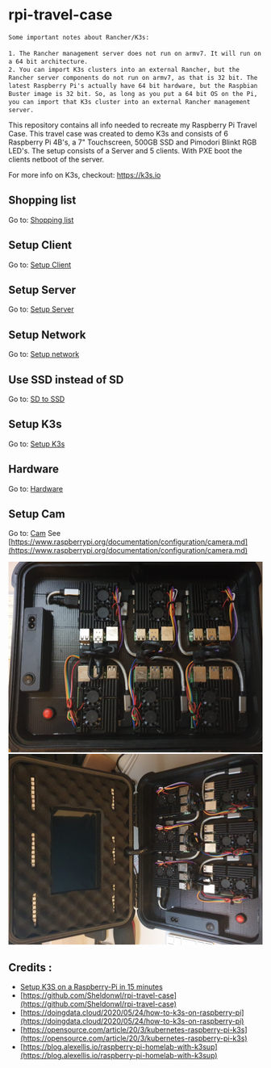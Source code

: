 # rpi-travel-case

```
Some important notes about Rancher/K3s: 

1. The Rancher management server does not run on armv7. It will run on a 64 bit architecture. 
2. You can import K3s clusters into an external Rancher, but the Rancher server components do not run on armv7, as that is 32 bit. The latest Raspberry Pi's actually have 64 bit hardware, but the Raspbian Buster image is 32 bit. So, as long as you put a 64 bit OS on the Pi, you can import that K3s cluster into an external Rancher management server. 
```


This repository contains all info needed to recreate my Raspberry Pi Travel Case. This travel case was created to demo K3s and consists of 6 Raspberry Pi 4B's, a 7" Touchscreen, 500GB SSD and Pimodori Blinkt RGB LED's. The setup consists of a Server and 5 clients. With PXE boot the clients netboot of the server. 

For more info on K3s, checkout: https://k3s.io  

## Shopping list
Go to: [Shopping list](./docs/shopping-list.md)  

## Setup Client
Go to: [Setup Client](./docs/setup-client.md)  

## Setup Server 
Go to: [Setup Server](./docs/setup-server.md)  

## Setup Network
Go to: [Setup network](./docs/setup-network.md)

## Use SSD instead of SD
Go to: [SD to SSD](./docs/sd-to-ssd.md)

## Setup K3s
Go to: [Setup K3s](./docs/setup-k3s.md)

## Hardware
Go to: [Hardware](./docs/hardware.md)

## Setup Cam
Go to: [Cam](./docs/cam.md)
See [https://www.raspberrypi.org/documentation/configuration/camera.md](https://www.raspberrypi.org/documentation/configuration/camera.md)

![Alt text](./docs/images/2.jpg?raw=true "Raspberry Pi Travel Case Cluster")
![Alt text](./docs/images/1.jpg?raw=true "Raspberry Pi Travel Case Cluster")


## Credits :
- [Setup K3S on a Raspberry-Pi in 15 minutes](https://medium.com/@alexellisuk/walk-through-install-kubernetes-to-your-raspberry-pi-in-15-minutes-84a8492dc95a)
- [https://github.com/Sheldonwl/rpi-travel-case](https://github.com/Sheldonwl/rpi-travel-case)
- [https://doingdata.cloud/2020/05/24/how-to-k3s-on-raspberry-pi](https://doingdata.cloud/2020/05/24/how-to-k3s-on-raspberry-pi)
- [https://opensource.com/article/20/3/kubernetes-raspberry-pi-k3s](https://opensource.com/article/20/3/kubernetes-raspberry-pi-k3s)
- [https://blog.alexellis.io/raspberry-pi-homelab-with-k3sup](https://blog.alexellis.io/raspberry-pi-homelab-with-k3sup)

 
